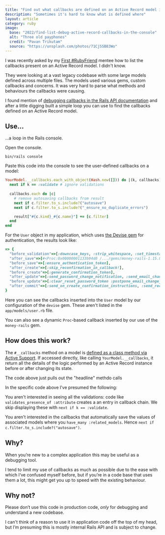 ```yaml
---
title: "Find out what callbacks are defined on an Active Record model in the console"
description: "Sometimes it's hard to know what is defined where"
layout: article
category: ruby
image:
  base: "2022/find-list-debug-active-record-callbacks-in-the-console"
  alt: "Three old payphones"
  credit: "Pavan Trikutam"
  source: "https://unsplash.com/photos/71CjSSB83Wo"
---
```


I was recently asked by my [First #RubyFriend](https://firstrubyfriend.org) mentee how to list the callbacks present on an Active Record model. I didn't know.

They were looking at a vast legacy codebase with some large models defined across multiple files. The models used various gems, custom callbacks and concerns. It was very hard to parse what methods and behaviours the callbacks were causing.

I found mention of [debugging callbacks in the Rails API documentation](https://api.rubyonrails.org/classes/ActiveRecord/Callbacks.html#module-ActiveRecord::Callbacks-label-Debugging+callbacks) and after a little digging built a simple loop you can use to find the callbacks defined on an Active Record model.

## Use...

...a loop in the Rails console.

Open the console.

```shell
bin/rails console
```

Paste this code into the console to see the user-defined callbacks on a model:

```ruby
YourModel.__callbacks.each_with_object(Hash.new([])) do |(k, callbacks), result|
  next if k == :validate # ignore validations
  
  callbacks.each do |c|
    # remove autosaving callbacks from result
    next if c.filter.to_s.include?("autosave")
    next if c.filter.to_s.include?("_ensure_no_duplicate_errors")

    result["#{c.kind}_#{c.name}"] += [c.filter]
  end
end
```

For the `User` object in my application, which uses [the Devise gem](https://github.com/heartcombo/devise) for authentication, the results look like:

```ruby
=> {
  "before_validation"=>[:downcase_keys, :strip_whitespace, :set_timestamps_for_agreements],
  "after_save"=>[#<Proc:0x00000001133b94d0 /.../gems/money-rails-1.15.0/lib/money-rails/active_record/monetizable.rb:148>],
  "before_save"=>[:ensure_authentication_token],
  "after_create"=>[:skip_reconfirmation_in_callback!],
  "before_create"=>[:generate_confirmation_token],
  "after_update"=>[:send_password_change_notification, :send_email_changed_notification],
  "before_update"=>[:clear_reset_password_token :postpone_email_change_until_confirmation_and_regenerate_confirmation_token],
  "after_commit"=>[:send_on_create_confirmation_instructions, :send_reconfirmation_instructions],
}
```

Here you can see the callbacks inserted into the `User` model by our configuration of the `devise` gem. These aren't listed in the `app/models/user.rb` file.

You can also see a dynamic `Proc`-based callback inserted by our use of the `money-rails` gem.


## How does this work?

The `#__callbacks` method on a model is [defined as a class method via Active Support](https://github.com/rails/rails/blob/main/activesupport/lib/active_support/callbacks.rb#L68). If accessed directly, like calling `YourModel.__callbacks`, it return all the details of the logic performed by an Active Record instance before or after changing its state.

The code above just pulls out the "headline" methdo calls

In the specific code above I’ve presumed the following:

You aren't interested in seeing all the validations: code like `validates_presence_of :attribute` creates a an entry in callback chain. We skip displaying these with `next if k == :validate`.

You aren't interested in the callbacks that automatically save the values of associated models where you `have_many :related_models`. Hence `next if c.filter.to_s.include?("autosave")`.


## Why?

When you’re new to a complex application this may be useful as a debugging tool.

I tend to limit my use of callbacks as much as possible due to the ease with which I‘ve confused myself before, but if you’re in a code base that uses them a lot, this might get you up to speed with the existing behaviour.


## Why not?

Please don’t use this code in production code, _only_ for debugging and understand a new codebase.

I can't think of a reason to use it in application code off the top of my head, but I’m presuming this is mostly internal Rails API and is subject to change.